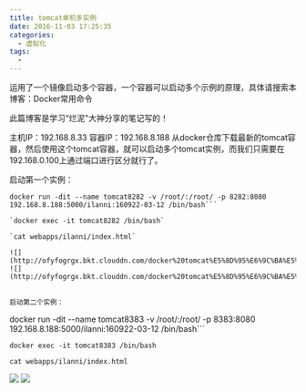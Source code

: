 ```yaml
---
title: tomcat单机多实例
date: 2016-11-03 17:25:35
categories:
  - 虚拟化
tags:
  - 
---
```


运用了一个镜像启动多个容器，一个容器可以启动多个示例的原理，具体请搜索本博客：Docker常用命令

此篇博客是学习“烂泥"大神分享的笔记写的！

主机IP：192.168.8.33
容器IP：192.168.8.188
从docker仓库下载最新的tomcat容器，然后使用这个tomcat容器，就可以启动多个tomcat实例，而我们只需要在192.168.0.100上通过端口进行区分就行了。

启动第一个实例：
```
docker run -dit --name tomcat8282 -v /root/:/root/ -p 8282:8080 192.168.8.188:5000/ilanni:160922-03-12 /bin/bash```

`docker exec -it tomcat8282 /bin/bash`

`cat webapps/ilanni/index.html`

![](http://ofyfogrgx.bkt.clouddn.com/docker%20tomcat%E5%8D%95%E6%9C%BA%E5%A4%9A%E5%AE%9E%E4%BE%8B001.png)
![](http://ofyfogrgx.bkt.clouddn.com/docker%20tomcat%E5%8D%95%E6%9C%BA%E5%A4%9A%E5%AE%9E%E4%BE%8B002.png)


启动第二个实例：
```
docker run -dit --name tomcat8383 -v /root/:/root/ -p 8383:8080 192.168.8.188:5000/ilanni:160922-03-12 /bin/bash```

`docker exec -it tomcat8383 /bin/bash`

`cat webapps/ilanni/index.html`

![](http://ofyfogrgx.bkt.clouddn.com/docker%20tomcat%E5%8D%95%E6%9C%BA%E5%A4%9A%E5%AE%9E%E4%BE%8B003.png)
![](http://ofyfogrgx.bkt.clouddn.com/docker%20tomcat%E5%8D%95%E6%9C%BA%E5%A4%9A%E5%AE%9E%E4%BE%8B004.png)

